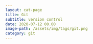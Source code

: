 ```yaml
---
layout: cat-page
title: Git
subtitle: version control
date: 2020-07-12 00.00
image-path: /assets/img/tags/git.png
category: git
---
```

